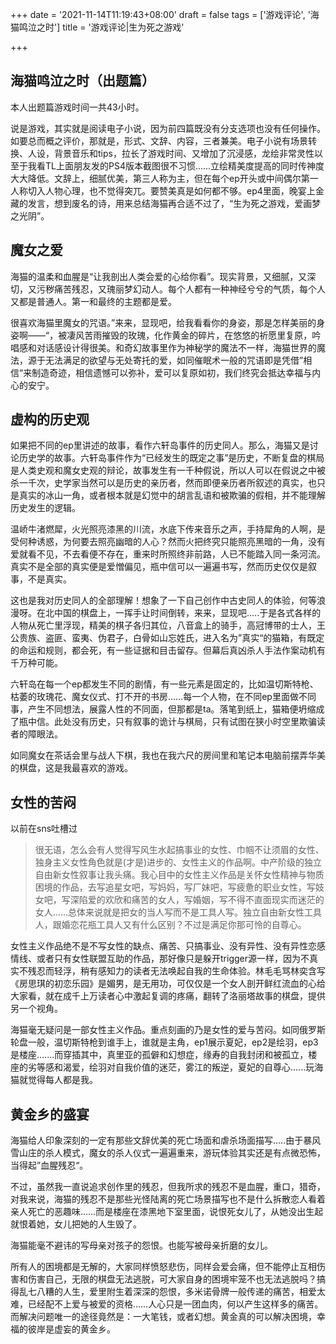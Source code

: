 +++
date = '2021-11-14T11:19:43+08:00'
draft = false
tags = ['游戏评论', '海猫鸣泣之时']
title = '游戏评论|生为死之游戏'

+++



## 海猫鸣泣之时（出题篇）

本人出题篇游戏时间一共43小时。

说是游戏，其实就是阅读电子小说，因为前四篇既没有分支选项也没有任何操作。如要总而概之评价，那就是，形式、文辞、内容，三者兼美。电子小说有场景转换、人设，背景音乐和tips，拉长了游戏时间、又增加了沉浸感，龙绘非常灵性以至于我看TL上面朋友发的PS4版本截图很不习惯......立绘精美度提高的同时传神度大大降低。文辞上，细腻优美，第三人称为主，但在每个ep开头或中间偶尔第一人称切入人物心理，也不觉得突兀。要赞美真是如何都不够。ep4里面，晚宴上金藏的发言，想到废名的诗，用来总结海猫再合适不过了，“生为死之游戏，爱画梦之光阴”。

## 魔女之爱

海猫的温柔和血腥是“让我剖出人类会爱的心给你看”。现实背景，又细腻，又深切，又污秽痛苦残忍，又瑰丽梦幻动人。每个人都有一种神经兮兮的气质，每个人又都是普通人。第一和最终的主题都是爱。

很喜欢海猫里魔女的咒语。”来来，显现吧，给我看看你的身姿，那是怎样美丽的身姿啊——“，被凄风苦雨摧毁的玫瑰，化作黄金的碎片，在悠悠的祈愿里复原，吟唱感和对话感设计得很美。和奇幻故事里作为神秘学的魔法不一样，海猫世界的魔法，源于无法满足的欲望与无处寄托的爱，如同催眠术一般的咒语即是凭借”相信“来制造奇迹，相信遗憾可以弥补，爱可以复原如初，我们终究会抵达幸福与内心的安宁。

## 虚构的历史观

如果把不同的ep里讲述的故事，看作六轩岛事件的历史同人。那么，海猫又是讨论历史学的故事。六轩岛事件作为“已经发生的既定之事”是历史，不断复盘的棋局是人类史观和魔女史观的辩论，故事发生有一千种假说，所以人可以在假说之中被杀一千次，史学家当然可以是历史的亲历者，然而即便亲历者所叙述的真实，也只是真实的冰山一角，或者根本就是幻觉中的胡言乱语和被欺骗的假相，并不能理解历史发生的逻辑。

温峤牛渚燃犀，火光照亮漆黑的川流，水底下传来音乐之声，手持犀角的人啊，是受何种诱惑，为何要去照亮幽暗的人心？然而火把终究只能照亮黑暗的一角，没有爱就看不见，不去看便不存在，重来时所照终非前路，人已不能踏入同一条河流。真实不是全部的真实便是爱憎偏见，瓶中信可以一遍遍书写，然而历史仅仅是叙事，不是真实。

这也是我对历史同人的全部理解！想象了一下自己创作中古史同人的体验，何等浪漫呀。在北中国的棋盘上，一挥手让时间倒转，来来，显现吧.....于是各式各样的人物从死亡里浮现，精美的棋子各归其位，八音盒上的骑手，高冠博带的士人，王公贵族、盗匪、蛮夷、伪君子，白骨如山忘姓氏，进入名为”真实“的猫箱，有既定的命运和规则，都会死，有一些证据和目击留存。但幕后真凶杀人手法作案动机有千万种可能。

六轩岛在每一个ep都发生不同的剧情，有一些元素是固定的，比如温切斯特枪、枯萎的玫瑰花、魔女仪式、打不开的书房……每一个人物，在不同ep里面做不同事，产生不同想法，展露人性的不同面，但那都是ta。落笔到纸上，猫箱便坍缩成了瓶中信。此处没有历史，只有叙事的诡计与棋局，只有试图在狭小时空里欺骗读者的障眼法。

如同魔女在茶话会里与战人下棋，我也在我六尺的房间里和笔记本电脑前摆弄华美的棋盘，这是我最喜欢的游戏。

## 女性的苦闷

以前在sns吐槽过

> 很无语，怎么会有人觉得写风生水起搞事业的女性、巾帼不让须眉的女性、独身主义女性角色就是(才是)进步的、女性主义的作品啊。中产阶级的独立自由新女性叙事让我头痛。我心目中的女性主义作品是关怀女性精神与物质困境的作品，去写追星女吧，写妈妈，写厂妹吧，写疲惫的职业女性，写妓女吧，写深陷爱的欢欣和痛苦的女人，写婚姻，写不得不直面现实而迷茫的女人……总体来说就是把女的当人写而不是工具人写。独立自由新女性工具人，跟婚恋花瓶工具人又有什么区别？不过是满足你那可怜的自尊心。

女性主义作品绝不是不写女性的缺点、痛苦、只搞事业、没有异性、没有异性恋感情线、或者只有女性联盟互助的作品，那好像只是躲开trigger源一样，因为不真实不残忍而轻浮，稍有感知力的读者无法唤起自我的生命体验。林毛毛骂林奕含写《房思琪的初恋乐园》是媚男，是无用功，可仅仅是一个女人剖开鲜红流血的心给大家看，就在成千上万读者心中激起复调的疼痛，翻转了洛丽塔故事的棋盘，提供另一个视角。

海猫毫无疑问是一部女性主义作品。重点刻画的乃是女性的爱与苦闷。如同俄罗斯轮盘一般，温切斯特枪到谁手上，谁就是主角，ep1展示夏妃，ep2是绘羽，ep3是楼座.......而穿插其中，真里亚的孤僻和幻想症，缘寿的自我封闭和被孤立，楼座的劣等感和渴爱，绘羽对自我价值的迷茫，雾江的叛逆，夏妃的自尊心......玩海猫就觉得每人都是我。

## 黄金乡的盛宴

海猫给人印象深刻的一定有那些文辞优美的死亡场面和虐杀场面描写.....由于暴风雪山庄的杀人模式，魔女的杀人仪式一遍遍重来，游玩体验其实还是有点微恐怖，当得起”血腥残忍“。

不过，虽然我一直说追求创作里的残忍，但我所求的残忍不是血腥，重口，猎奇，对我来说，海猫的残忍不是那些光怪陆离的死亡场景描写也不是什么拆散恋人看着亲人死亡的恶趣味……而是楼座在漆黑地下室里面，说恨死女儿了，从她没出生起就恨着她，女儿把她的人生毁了。

海猫能毫不避讳的写母亲对孩子的怨恨。也能写被母亲折磨的女儿。

所有人的困境都是无解的，大家同样愤怒悲伤，同样会爱会痛，但不能停止互相伤害和伤害自己，无限的棋盘无法逃脱，可大家自身的困境牢笼不也无法逃脱吗？搞得乱七八糟的人生，爱里附生着深深的怨恨，多米诺骨牌一般传递的痛苦，相爱太难，已经配不上爱与被爱的资格……人心只是一团血肉，何以产生这样多的痛苦。而解决问题唯一的途径竟然是：一大笔钱，或者幻想。黄金真的可以解决困境，幸福的彼岸是虚妄的黄金乡。





